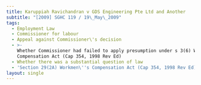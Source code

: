 ```yaml
---
title: Karuppiah Ravichandran v GDS Engineering Pte Ltd and Another
subtitle: "[2009] SGHC 119 / 19\_May\_2009"
tags:
  - Employment Law
  - Commissioner for labour
  - Appeal against Commissioner\'s decision
  - >-
    Whether Commissioner had failed to apply presumption under s 3(6) Workmen\'s
    Compensation Act (Cap 354, 1998 Rev Ed)
  - Whether there was a substantial question of law
  - 'Section 29(2A) Workmen\''s Compensation Act (Cap 354, 1998 Rev Ed)'
layout: single
---
```


